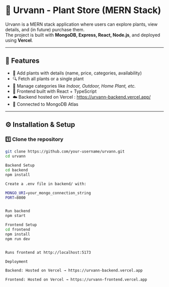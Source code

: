 # 🌱 Urvann - Plant Store (MERN Stack)

Urvann is a MERN stack application where users can explore plants, view details, and (in future) purchase them.  
The project is built with **MongoDB, Express, React, Node.js**, and deployed using **Vercel**.

---

## 🚀 Features
- 🌿 Add plants with details (name, price, categories, availability)
- 🔍 Fetch all plants or a single plant
- 🛒 Manage categories like *Indoor, Outdoor, Home Plant, etc.*
- 🎨 Frontend built with React + TypeScript
- ☁️ Backend hosted on Vercel : https://urvann-backend.vercel.app/
- 🔗 Connected to MongoDB Atlas

---

## ⚙️ Installation & Setup

### 1️⃣ Clone the repository
```bash
git clone https://github.com/your-username/urvann.git
cd urvann 

Backend Setup
cd backend
npm install

Create a .env file in backend/ with:

MONGO_URI=your_mongo_connection_string
PORT=8000


Run backend
npm start

Frontend Setup
cd frontend
npm install
npm run dev


Runs frontend at http://localhost:5173

Deployment

Backend: Hosted on Vercel → https://urvann-backend.vercel.app

Frontend: Hosted on Vercel → https://urvann-frontend.vercel.app
